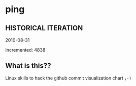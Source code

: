 # ping

## HISTORICAL ITERATION
2010-08-31

Incremented: 4838

## What is this?? 
Linux skills to hack the github commit visualization chart `;-)`
